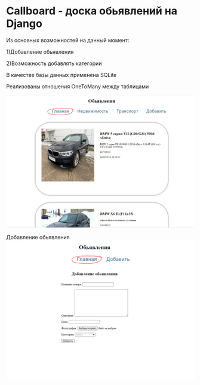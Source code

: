 # Callboard - доска обьявлений на Django
Из основных возможностей на данный момент: 

1)Добавление обьявления 

2)Возможность добавлять категории

В качестве базы данных применена SQLite  

Реализованы отношения OneToMany между таблицами

![Photo1](photo1.png) 

Добавление обьявления    
![Photo2](photo2.png)
